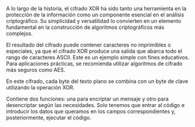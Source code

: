 A lo largo de la historia, el cifrado XOR ha sido tanto una herramienta en la protección de la información como un componente esencial en el análisis criptográfico. Su simplicidad y versatilidad lo convierten en un elemento fundamental en la construcción de algoritmos criptográficos más complejos.

El resultado del cifrado puede contener caracteres no imprimibles o especiales, ya que el cifrado XOR produce una salida que abarca todo el rango de caracteres ASCII. Este es un ejemplo simple con fines educativos. Para aplicaciones prácticas, se recomienda utilizar algoritmos de cifrado más seguros como AES.

En este cifrado, cada byte del texto plano se combina con un byte de clave utilizando la operación XOR. 

Contiene dos funciones: una para encriptar un mensaje y otro para desencriptar según las necesidades.
Solo tenemos que entrar al código e introducir los datos que queramos en los campos correspondientes y, posteriormente, ejecutar el código.
